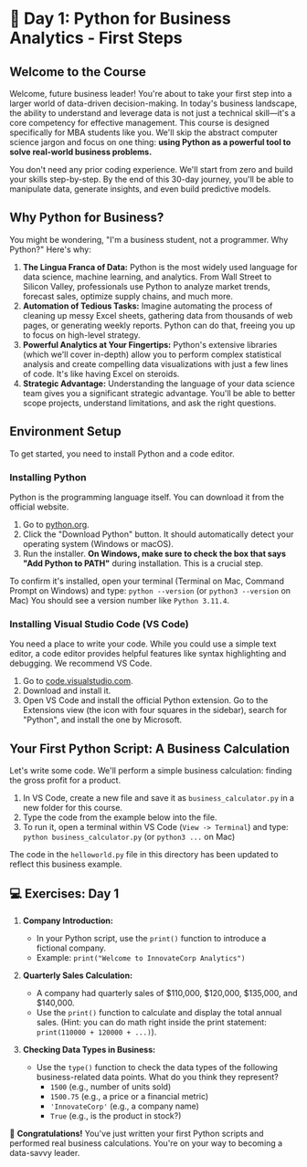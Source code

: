 # 📘 Day 1: Python for Business Analytics - First Steps

## Welcome to the Course

Welcome, future business leader! You're about to take your first step into a larger world of data-driven decision-making. In today's business landscape, the ability to understand and leverage data is not just a technical skill—it's a core competency for effective management. This course is designed specifically for MBA students like you. We'll skip the abstract computer science jargon and focus on one thing: **using Python as a powerful tool to solve real-world business problems.**

You don't need any prior coding experience. We'll start from zero and build your skills step-by-step. By the end of this 30-day journey, you'll be able to manipulate data, generate insights, and even build predictive models.

## Why Python for Business?

You might be wondering, "I'm a business student, not a programmer. Why Python?" Here's why:

1. **The Lingua Franca of Data:** Python is the most widely used language for data science, machine learning, and analytics. From Wall Street to Silicon Valley, professionals use Python to analyze market trends, forecast sales, optimize supply chains, and much more.
2. **Automation of Tedious Tasks:** Imagine automating the process of cleaning up messy Excel sheets, gathering data from thousands of web pages, or generating weekly reports. Python can do that, freeing you up to focus on high-level strategy.
3. **Powerful Analytics at Your Fingertips:** Python's extensive libraries (which we'll cover in-depth) allow you to perform complex statistical analysis and create compelling data visualizations with just a few lines of code. It's like having Excel on steroids.
4. **Strategic Advantage:** Understanding the language of your data science team gives you a significant strategic advantage. You'll be able to better scope projects, understand limitations, and ask the right questions.

## Environment Setup

To get started, you need to install Python and a code editor.

### Installing Python

Python is the programming language itself. You can download it from the official website.

1. Go to [python.org](https://www.python.org/).
2. Click the "Download Python" button. It should automatically detect your operating system (Windows or macOS).
3. Run the installer. **On Windows, make sure to check the box that says "Add Python to PATH"** during installation. This is a crucial step.

To confirm it's installed, open your terminal (Terminal on Mac, Command Prompt on Windows) and type:
`python --version` (or `python3 --version` on Mac)
You should see a version number like `Python 3.11.4`.

### Installing Visual Studio Code (VS Code)

You need a place to write your code. While you could use a simple text editor, a code editor provides helpful features like syntax highlighting and debugging. We recommend VS Code.

1. Go to [code.visualstudio.com](https://code.visualstudio.com/).
2. Download and install it.
3. Open VS Code and install the official Python extension. Go to the Extensions view (the icon with four squares in the sidebar), search for "Python", and install the one by Microsoft.

## Your First Python Script: A Business Calculation

Let's write some code. We'll perform a simple business calculation: finding the gross profit for a product.

1. In VS Code, create a new file and save it as `business_calculator.py` in a new folder for this course.
2. Type the code from the example below into the file.
3. To run it, open a terminal within VS Code (`View -> Terminal`) and type:
    `python business_calculator.py` (or `python3 ...` on Mac)

The code in the `helloworld.py` file in this directory has been updated to reflect this business example.

## 💻 Exercises: Day 1

1. **Company Introduction:**
   * In your Python script, use the `print()` function to introduce a fictional company.
   * Example: `print("Welcome to InnovateCorp Analytics")`

2. **Quarterly Sales Calculation:**
   * A company had quarterly sales of $110,000, $120,000, $135,000, and $140,000.
   * Use the `print()` function to calculate and display the total annual sales. (Hint: you can do math right inside the print statement: `print(110000 + 120000 + ...)`).

3. **Checking Data Types in Business:**
   * Use the `type()` function to check the data types of the following business-related data points. What do you think they represent?
       * `1500` (e.g., number of units sold)
       * `1500.75` (e.g., a price or a financial metric)
       * `'InnovateCorp'` (e.g., a company name)
       * `True` (e.g., is the product in stock?)

🎉 **Congratulations!** You've just written your first Python scripts and performed real business calculations. You're on your way to becoming a data-savvy leader.
